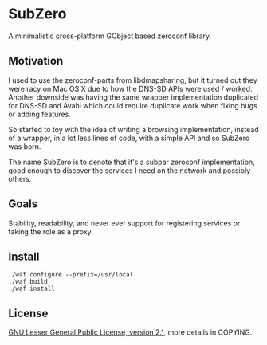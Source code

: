 SubZero
=======

A minimalistic cross-platform GObject based zeroconf library.

Motivation
----------
I used to use the zeroconf-parts from libdmapsharing, but it turned out they were
racy on Mac OS X due to how the DNS-SD APIs were used / worked. Another downside
was having the same wrapper implementation duplicated for DNS-SD and Avahi which
could require duplicate work when fixing bugs or adding features.

So started to toy with the idea of writing a browsing implementation, instead of a
wrapper, in a lot less lines of code, with a simple API and so SubZero was born.

The name SubZero is to denote that it's a subpar zeroconf implementation, good enough to
discover the services I need on the network and possibly others.

Goals
-----
Stability, readability, and never ever support for registering services or taking the role as a proxy.

Install
-------

    ./waf configure --prefix=/usr/local
    ./waf build
    ./waf install
    
License
-------
[GNU Lesser General Public License, version 2.1](https://www.gnu.org/licenses/lgpl-2.1.html), more details in COPYING.
